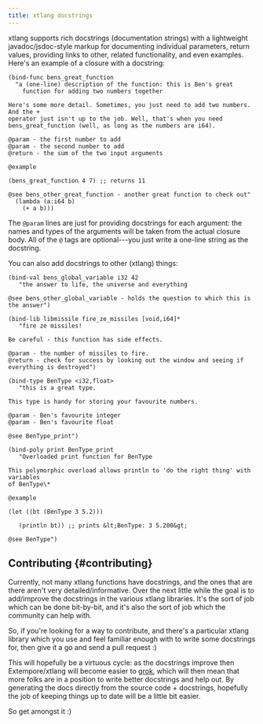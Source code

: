 ```yaml
---
title: xtlang docstrings
---
```


xtlang supports rich docstrings (documentation strings) with a lightweight
javadoc/jsdoc-style markup for documenting individual parameters, return values,
providing links to other, related functionality, and even examples. Here's an
example of a closure with a docstring:

```
(bind-func bens_great_function
  "a (one-line) description of the function: this is Ben's great
    function for adding two numbers together

Here's some more detail. Sometimes, you just need to add two numbers. And the +
operator just isn't up to the job. Well, that's when you need
bens_great_function (well, as long as the numbers are i64).

@param - the first number to add
@param - the second number to add
@return - the sum of the two input arguments

@example

(bens_great_function 4 7) ;; returns 11

@see bens_other_great_function - another great function to check out"
  (lambda (a:i64 b)
    (+ a b)))
```

The `@param` lines are just for providing docstrings for each argument:
the names and types of the arguments will be taken from the actual
closure body. All of the `@` tags are optional---you just write a
one-line string as the docstring.

You can also add docstrings to other (xtlang) things:

```
(bind-val bens_global_variable i32 42
   "the answer to life, the universe and everything

@see bens_other_global_variable - holds the question to which this is the answer")

(bind-lib libmissile fire_ze_missiles [void,i64]*
   "fire ze missiles!

Be careful - this function has side effects.

@param - the number of missiles to fire.
@return - check for success by looking out the window and seeing if everything is destroyed")

(bind-type BenType <i32,float>
   "this is a great type.

This type is handy for storing your favourite numbers.

@param - Ben's favourite integer
@param - Ben's favourite float

@see BenType_print")

(bind-poly print BenType_print
   "Overloaded print function for BenType

This polymorphic overload allows println to 'do the right thing' with variables
of BenType\*

@example

(let ((bt (BenType 3 5.2)))

   (println bt)) ;; prints &lt;BenType: 3 5.200&gt;

@see BenType")
```

## Contributing {#contributing}

Currently, not many xtlang functions have docstrings, and the ones that are
there aren't very detailed/informative. Over the next little while the goal is
to add/improve the docstrings in the various xtlang libraries. It's the sort of
job which can be done bit-by-bit, and it's also the sort of job which the
community can help with.

So, if you're looking for a way to contribute, and there's a particular xtlang
library which you use and feel familiar enough with to write some docstrings
for, then give it a go and send a pull request :)

This will hopefully be a virtuous cycle: as the docstrings improve then
Extempore/xtlang will become easier to
[grok](https://en.wikipedia.org/wiki/Grok#In_computer_programmer_culture), which
will then mean that more folks are in a position to write better docstrings and
help out. By generating the docs directly from the source code + docstrings,
hopefully the job of keeping things up to date will be a little bit easier.

So get amongst it :)
